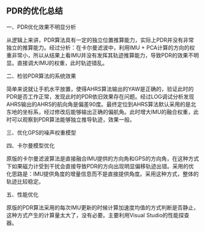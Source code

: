 ## PDR的优化总结

一、PDR优化效果不明显分析

​		从逻辑上来讲，PDR算法具有一定的独立位置推算能力，实际上PDR并没有非常独立的推算能力。经过分析：在卡尔曼滤波中，利用IMU + PCA计算的方向的权重非常小，所以从结果上看IMU并没有发挥其轨迹推算能力，导致PDR的效果不明显。直接调大IMU的权重，此时轨迹错乱。

二、检验PDR算法的系统效果

​		简单来说就让手机水平放置，使得AHRS算法输出的YAW是正确的，验证此时的PDR是否工作正常，发现此时的PDR依旧效果存在问题。经过LOG调试分析发现AHRS输出的AHRS的航向角是偏差90度。最终定位到AHRS算法默认采用的是北东地的坐标系，经过修改后能够输出正确的偏航角。此时增大IMU的融合权重，此时可以观察到PDR算法能够独立推导轨迹，效果一般。

三、优化GPS的噪声权重模型

四、卡尔曼模型优化

​		原版的卡尔曼滤波算法是直接融合IMU提供的方向角和GPS的方向角，在这种方式下如果磁力计受到干扰会直接导致PDR的方向出现明显偏移轨迹出错。采用的优化思路是：IMU提供角度的增量信息而不是直接提供角度。采用这种方式，整体的轨迹比较稳定。

五、性能优化	

​		原版的PDR算法采用的每次IMU更新的时候计算加速度均值的方式判断是否静止，这种方式产生的计算量太大了，没有必要。主要利用Visual Studio的性能探查器。